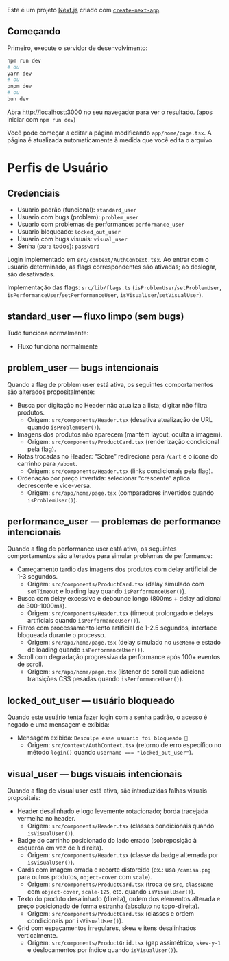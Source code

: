 Este é um projeto [Next.js](https://nextjs.org) criado com [`create-next-app`](https://nextjs.org/docs/app/api-reference/cli/create-next-app).

## Começando

Primeiro, execute o servidor de desenvolvimento:

```bash
npm run dev
# ou
yarn dev
# ou
pnpm dev
# ou
bun dev
```

Abra [http://localhost:3000](http://localhost:3000) no seu navegador para ver o resultado. (apos iniciar com `npm run dev`)

Você pode começar a editar a página modificando `app/home/page.tsx`. A página é atualizada automaticamente à medida que você edita o arquivo.

# Perfis de Usuário

## Credenciais

- Usuario padrão (funcional): `standard_user`
- Usuario com bugs (problem): `problem_user`
- Usuario com problemas de performance: `performance_user`
- Usuario bloqueado: `locked_out_user`
- Usuario com bugs visuais: `visual_user`
- Senha (para todos): `password`

Login implementado em `src/context/AuthContext.tsx`. Ao entrar com o usuario determinado, as flags correspondentes são ativadas; ao deslogar, são desativadas.

Implementação das flags: `src/lib/flags.ts` (`isProblemUser`/`setProblemUser`, `isPerformanceUser`/`setPerformanceUser`, `isVisualUser`/`setVisualUser`).

## standard_user — fluxo limpo (sem bugs)

Tudo funciona normalmente:

- Fluxo funciona normalmente

## problem_user — bugs intencionais

Quando a flag de problem user está ativa, os seguintes comportamentos são alterados propositalmente:

- Busca por digitação no Header não atualiza a lista; digitar não filtra produtos.
  - Origem: `src/components/Header.tsx` (desativa atualização de URL quando `isProblemUser()`).
- Imagens dos produtos não aparecem (mantém layout, oculta a imagem).
  - Origem: `src/components/ProductCard.tsx` (renderização condicional pela flag).
- Rotas trocadas no Header: “Sobre” redireciona para `/cart` e o ícone do carrinho para `/about`.
  - Origem: `src/components/Header.tsx` (links condicionais pela flag).
- Ordenação por preço invertida: selecionar “crescente” aplica decrescente e vice-versa.
  - Origem: `src/app/home/page.tsx` (comparadores invertidos quando `isProblemUser()`).

## performance_user — problemas de performance intencionais

Quando a flag de performance user está ativa, os seguintes comportamentos são alterados para simular problemas de performance:

- Carregamento tardio das imagens dos produtos com delay artificial de 1-3 segundos.
  - Origem: `src/components/ProductCard.tsx` (delay simulado com `setTimeout` e loading lazy quando `isPerformanceUser()`).
- Busca com delay excessivo e debounce longo (800ms + delay adicional de 300-1000ms).
  - Origem: `src/components/Header.tsx` (timeout prolongado e delays artificiais quando `isPerformanceUser()`).
- Filtros com processamento lento artificial de 1-2.5 segundos, interface bloqueada durante o processo.
  - Origem: `src/app/home/page.tsx` (delay simulado no `useMemo` e estado de loading quando `isPerformanceUser()`).
- Scroll com degradação progressiva da performance após 100+ eventos de scroll.
  - Origem: `src/app/home/page.tsx` (listener de scroll que adiciona transições CSS pesadas quando `isPerformanceUser()`).

## locked_out_user — usuário bloqueado

Quando este usuário tenta fazer login com a senha padrão, o acesso é negado e uma mensagem é exibida:

- Mensagem exibida: `Desculpe esse usuario foi bloqueado 🙂`
  - Origem: `src/context/AuthContext.tsx` (retorno de erro específico no método `login()` quando `username === "locked_out_user"`).

## visual_user — bugs visuais intencionais

Quando a flag de visual user está ativa, são introduzidas falhas visuais propositais:

- Header desalinhado e logo levemente rotacionado; borda tracejada vermelha no header.
  - Origem: `src/components/Header.tsx` (classes condicionais quando `isVisualUser()`).
- Badge do carrinho posicionado do lado errado (sobreposição à esquerda em vez de à direita).
  - Origem: `src/components/Header.tsx` (classe da badge alternada por `isVisualUser()`).
- Cards com imagem errada e recorte distorcido (ex.: usa `/camisa.png` para outros produtos, `object-cover` com `scale`).
  - Origem: `src/components/ProductCard.tsx` (troca de `src`, `className` com `object-cover`, `scale-125`, etc. quando `isVisualUser()`).
- Texto do produto desalinhado (direita), ordem dos elementos alterada e preço posicionado de forma estranha (absoluto no topo-direita).
  - Origem: `src/components/ProductCard.tsx` (classes e ordem condicionais por `isVisualUser()`).
- Grid com espaçamentos irregulares, skew e itens desalinhados verticalmente.
  - Origem: `src/components/ProductGrid.tsx` (gap assimétrico, `skew-y-1` e deslocamentos por índice quando `isVisualUser()`).
